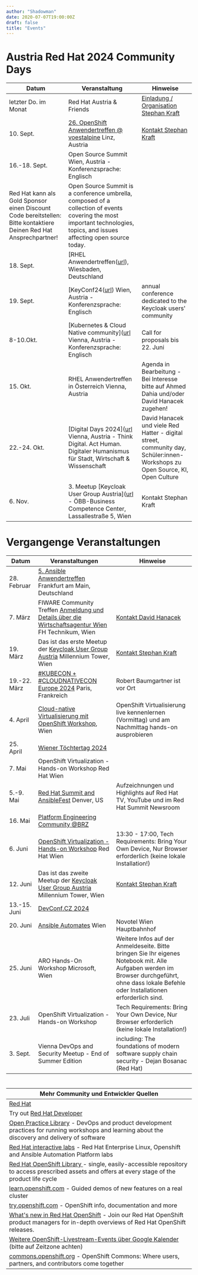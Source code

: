 ```yaml
---
author: "Shadowman"
date: 2020-07-07T19:00:00Z
draft: false
title: "Events"
---
```


# Austria Red Hat 2024 Community Days

| Datum | Veranstaltung | Hinweise | 
| ------------- | ------------- |--------| 
| letzter Do. im Monat | Red Hat Austria & Friends | [Einladung / Organisation Stephan Kraft](mailto:stephan.kraft@redhat.com) |
| 10. Sept. | [26. OpenShift Anwendertreffen @ voestalpine]([url](https://www.openshift-anwender.de/)) Linz, Austria | [Kontakt Stephan Kraft](mailto:stephan.kraft@redhat.com) |
| 16.-18. Sept. | 	Open Source Summit Wien, Austria - Konferenzsprache: Englisch
Red Hat kann als Gold Sponsor einen Discount Code bereitstellen: Bitte kontaktiere Deinen Red Hat Ansprechpartner! |  Open Source Summit is a conference umbrella, composed of a collection of events covering the most important technologies, topics, and issues affecting open source today. |
| 18. Sept. | [RHEL Anwendertreffen([url](https://events.redhat.com/profile/form/index.cfm?PKformID=0x1186304abcd&sc_cid=7015Y0000048LqwQAE)),  Wiesbaden, Deutschland | | 
| 19. Sept. | [KeyConf24([url](https://www.eventbrite.de/e/keyconf24-tickets-887467387847)) Wien, Austria - Konferenzsprache: Englisch | annual conference dedicated to the Keycloak users' community | 
| 8-10.Okt. | [Kubernetes & Cloud Native community]([url](https://kcdaustria.at/) Vienna, Austria - Konferenzsprache: Englisch | Call for proposals bis 22. Juni |
| 15. Okt. |  RHEL Anwendertreffen in Österreich Vienna, Austria | Agenda in Bearbeitung - Bei Interesse bitte auf Ahmed Dahia und/oder David Hanacek zugehen! |
| 22.-24. Okt. | [Digital Days 2024]([url](https://www.digitalcity.wien/digital-days-2024/) Vienna, Austria - Think Digital. Act Human. Digitaler Humanismus für Stadt, Wirtschaft & Wissenschaft | David Hanacek und viele Red Hatter - digital street, community day, Schüler:innen-Workshops zu Open Source, KI, Open Culture | 
| 6. Nov. | 3. Meetup [Keycloak User Group Austria]([url](https://www.meetup.com/de-DE/keycloak-user-group-austria/events/) - ÖBB-Business Competence Center, Lassallestraße 5, Wien | Kontakt Stephan Kraft | 

# Vergangenge Veranstaltungen

| Datum | Veranstaltungen | Hinweise | 
| ------------- | ------------- | ----------| 
| 28. Februar | [5. Ansible Anwendertreffen]([url](https://www.ansible-anwender.de/)) Frankfurt am Main, Deutschland |  |
| 7. März | FIWARE Community Treffen [Anmeldung und Details über die Wirtschaftsagentur Wien]([url](https://wirtschaftsagentur.at/termine-events-workshops/fiware-community-treffen/)) FH Technikum, Wien | [Kontakt David Hanacek](mailto:david.hanacek@redhat.com) |
| 19. März | Das ist das erste Meetup der [Keycloak User Group Austria]([url](https://www.meetup.com/de-DE/keycloak-user-group-austria/events/297881850/)) Millennium Tower, Wien | [Kontakt Stephan Kraft](mailto:stephan.kraft@redhat.com) |
| 19.-22. März | [#KUBECON + #CLOUDNATIVECON Europe 2024]([url](https://events.linuxfoundation.org/kubecon-cloudnativecon-europe/)) Paris, Frankreich | Robert Baumgartner ist vor Ort |
| 4. April | [Cloud-native Virtualisierung mit OpenShift Workshop]([url](https://events.redhat.com/profile/form/index.cfm?PKformID=0x1048193abcd)), Wien | OpenShift Virtualisierung live kennenlernen (Vormittag) und am Nachmittag hands-on ausprobieren |
| 25. April | [Wiener Töchtertag 2024]([url](https://www.toechtertag.at/betrieb/redhat/)) |  |
| 7. Mai | OpenShift Virtualization - Hands-on Workshop Red Hat Wien |  |
| 5.-9. Mai | [Red Hat Summit and AnsibleFest]([url](https://www.redhat.com/en/summit)) Denver, US | Aufzeichnungen und Highlights auf Red Hat TV, YouTube und im Red Hat Summit Newsroom |
| 16. Mai | [Platform Engineering Community @BRZ]([url](https://www.brz.gv.at/wie-wir-arbeiten/Kontakt-aufnehmen/veranstaltungen/20240516-Austrian-Plattform-Engineering-Community.html)) |  |
| 6. Juni | [OpenShift Virtualization - Hands-on Workshop]([url](https://forms.gle/LizKrbWG6ZUzgn1S6)) Red Hat Wien | 13:30 - 17:00, Tech Requirements: Bring Your Own Device, Nur Browser erforderlich (keine lokale Installation!) |
| 12. Juni | Das ist das zweite Meetup der [Keycloak User Group Austria]([url](https://www.meetup.com/de-DE/keycloak-user-group-austria/events/)) Millennium Tower, Wien | [Kontakt Stephan Kraft](mailto:stephan.kraft@redhat.com) |
| 13.-15. Juni | [DevConf.CZ 2024]([url](https://www.devconf.info/cz/)) |  |
| 20. Juni | [Ansible Automates]([url](https://events.redhat.com/profile/form/index.cfm?PKformID=0x1056344abcd)) Wien | Novotel Wien Hauptbahnhof |
| 25. Juni | ARO Hands-On Workshop Microsoft, Wien | Weitere Infos auf der Anmeldeseite. Bitte bringen Sie Ihr eigenes Notebook mit. Alle Aufgaben werden im Browser durchgeführt, ohne dass lokale Befehle oder Installationen erforderlich sind. | 
| 23. Juli | 	OpenShift Virtualization - Hands-on Workshop | Tech Requirements: Bring Your Own Device, Nur Browser erforderlich (keine lokale Installation!) |
| 3. Sept. | Vienna DevOps and Security Meetup - End of Summer Edition  | including: The foundations of modern software supply chain security - Dejan Bosanac (Red Hat) |

#

| Mehr Community und Entwickler Quellen | 
| -------------------------------------------| 
| [Red Hat]([url](https://www.redhat.com/)) |
| Try out [Red Hat Developer]([url](https://developers.redhat.com/)) |
| [Open Practice Library]([url](https://openpracticelibrary.com/))  - DevOps and product development practices for running workshops and learning about the discovery and delivery of software |
| [Red Hat interactive labs]([url](https://www.redhat.com/en/interactive-labs)) - Red Hat Enterprise Linux, Openshift and Ansible Automation Platform labs |
| [Red Hat OpenShift Library ]([url](https://access.redhat.com/articles/7052429)) - single, easily-accessible repository to access prescribed assets and offers at every stage of the product life cycle |
| [learn.openshift.com]([url](https://learn.openshift.com)) - Guided demos of new features on a real cluster |
| [try.openshift.com]([url](https://try.openshift.com)) - OpenShift info, documentation and more |
| [What's new in Red Hat OpenShift]([url](https://www.redhat.com/en/whats-new-red-hat-openshift)) - Join our Red Hat OpenShift product managers for in-depth overviews of Red Hat OpenShift releases. |
| [Weitere OpenShift-Livestream-Events über Google Kalender]([url](https://calendar.google.com/calendar/u/0/embed?src=redhatstreaming@gmail.com)) (bitte auf Zeitzone achten) |
| [commons.openshift.org]([url](https://commons.openshift.org)) - OpenShift Commons: Where users, partners, and contributors come together |
